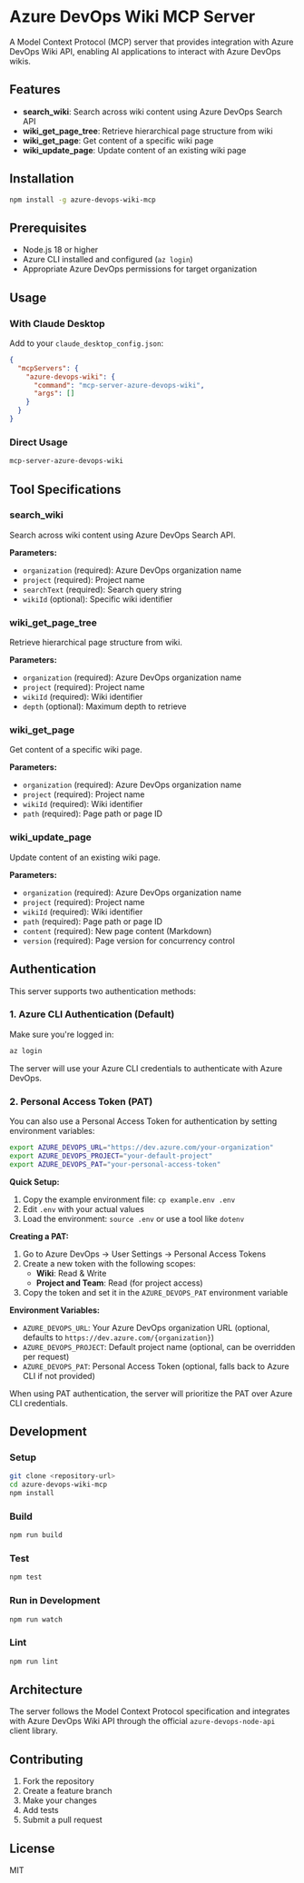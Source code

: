 # Azure DevOps Wiki MCP Server

A Model Context Protocol (MCP) server that provides integration with Azure DevOps Wiki API, enabling AI applications to interact with Azure DevOps wikis.

## Features

- **search_wiki**: Search across wiki content using Azure DevOps Search API
- **wiki_get_page_tree**: Retrieve hierarchical page structure from wiki
- **wiki_get_page**: Get content of a specific wiki page
- **wiki_update_page**: Update content of an existing wiki page

## Installation

```bash
npm install -g azure-devops-wiki-mcp
```

## Prerequisites

- Node.js 18 or higher
- Azure CLI installed and configured (`az login`)
- Appropriate Azure DevOps permissions for target organization

## Usage

### With Claude Desktop

Add to your `claude_desktop_config.json`:

```json
{
  "mcpServers": {
    "azure-devops-wiki": {
      "command": "mcp-server-azure-devops-wiki",
      "args": []
    }
  }
}
```

### Direct Usage

```bash
mcp-server-azure-devops-wiki
```

## Tool Specifications

### search_wiki

Search across wiki content using Azure DevOps Search API.

**Parameters:**
- `organization` (required): Azure DevOps organization name
- `project` (required): Project name
- `searchText` (required): Search query string
- `wikiId` (optional): Specific wiki identifier

### wiki_get_page_tree

Retrieve hierarchical page structure from wiki.

**Parameters:**
- `organization` (required): Azure DevOps organization name
- `project` (required): Project name
- `wikiId` (required): Wiki identifier
- `depth` (optional): Maximum depth to retrieve

### wiki_get_page

Get content of a specific wiki page.

**Parameters:**
- `organization` (required): Azure DevOps organization name
- `project` (required): Project name
- `wikiId` (required): Wiki identifier
- `path` (required): Page path or page ID

### wiki_update_page

Update content of an existing wiki page.

**Parameters:**
- `organization` (required): Azure DevOps organization name
- `project` (required): Project name
- `wikiId` (required): Wiki identifier
- `path` (required): Page path or page ID
- `content` (required): New page content (Markdown)
- `version` (required): Page version for concurrency control

## Authentication

This server supports two authentication methods:

### 1. Azure CLI Authentication (Default)

Make sure you're logged in:

```bash
az login
```

The server will use your Azure CLI credentials to authenticate with Azure DevOps.

### 2. Personal Access Token (PAT)

You can also use a Personal Access Token for authentication by setting environment variables:

```bash
export AZURE_DEVOPS_URL="https://dev.azure.com/your-organization"
export AZURE_DEVOPS_PROJECT="your-default-project"
export AZURE_DEVOPS_PAT="your-personal-access-token"
```

**Quick Setup:**
1. Copy the example environment file: `cp example.env .env`
2. Edit `.env` with your actual values
3. Load the environment: `source .env` or use a tool like `dotenv`

**Creating a PAT:**
1. Go to Azure DevOps → User Settings → Personal Access Tokens
2. Create a new token with the following scopes:
   - **Wiki**: Read & Write
   - **Project and Team**: Read (for project access)
3. Copy the token and set it in the `AZURE_DEVOPS_PAT` environment variable

**Environment Variables:**
- `AZURE_DEVOPS_URL`: Your Azure DevOps organization URL (optional, defaults to `https://dev.azure.com/{organization}`)
- `AZURE_DEVOPS_PROJECT`: Default project name (optional, can be overridden per request)
- `AZURE_DEVOPS_PAT`: Personal Access Token (optional, falls back to Azure CLI if not provided)

When using PAT authentication, the server will prioritize the PAT over Azure CLI credentials.

## Development

### Setup

```bash
git clone <repository-url>
cd azure-devops-wiki-mcp
npm install
```

### Build

```bash
npm run build
```

### Test

```bash
npm test
```

### Run in Development

```bash
npm run watch
```

### Lint

```bash
npm run lint
```

## Architecture

The server follows the Model Context Protocol specification and integrates with Azure DevOps Wiki API through the official `azure-devops-node-api` client library.

## Contributing

1. Fork the repository
2. Create a feature branch
3. Make your changes
4. Add tests
5. Submit a pull request

## License

MIT